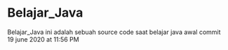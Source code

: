 # Belajar_Java
Belajar_Java
ini adalah sebuah source code saat belajar java
awal commit 19 june 2020 at 11:56 PM
